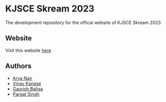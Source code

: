 # KJSCE Skream 2023
The development repository for the offical website of KJSCE Skream 2023


## Website

Visit this website [here](https://kjsce-skream.org/Skream-2023/)
## Authors

- [Arya Nair](https://github.com/Arya-A-Nair)
- [Vinay Kanase](https://github.com/VinayKanase)
- [Gaurish Baliga](https://github.com/LazerRazor)
- [Pargat Singh](https://github.com/Pargat-Dhanjal)
